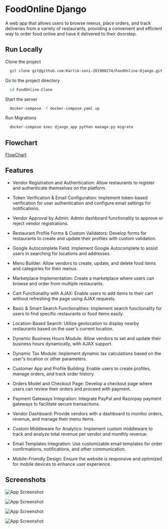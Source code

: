 
# FoodOnline Django

A web app that allows users to browse menus, place orders, and track deliveries from a variety of restaurants, providing a convenient and efficient way to order food online and have it delivered to their doorstep.

## Run Locally

Clone the project

```bash
  git clone git@github.com:Kartik-soni-201900274/FoodOnline-Django.git
```

Go to the project directory

```bash
  cd FoodOnline-Clone
```

Start the server

```bash
  docker-compose -f docker-compose.yaml up
```

Run Migrations
```bash
  docker-compose exec django_app python manage.py migrate
```


## Flowchart

[FlowChart](https://drive.google.com/file/d/1UXT5hveHD8wOniKZA0a9r_tResseTca9/view?pli=1)


## Features

- Vendor Registration and Authentication: Allow restaurants to register and authenticate themselves on the platform.

- Token Verification & Email Configuration: Implement token-based verification for user authentication and configure email settings for notifications.

- Vendor Approval by Admin: Admin dashboard functionality to approve or reject vendor registrations.

- Restaurant Profile Forms & Custom Validators: Develop forms for restaurants to create and update their profiles with custom validation.

- Google Autocomplete Field: Implement Google Autocomplete to assist users in searching for locations and addresses.

- Menu Builder: Allow vendors to create, update, and delete food items and categories for their menus.

- Marketplace Implementation: Create a marketplace where users can browse and order from multiple restaurants.

- Cart Functionality with AJAX: Enable users to add items to their cart without refreshing the page using AJAX requests.

- Basic & Smart Search Functionalities: Implement search functionality for users to find specific restaurants or food items easily.

- Location-Based Search: Utilize geolocation to display nearby restaurants based on the user's current location.

- Dynamic Business Hours Module: Allow vendors to set and update their business hours dynamically, with AJAX support.

- Dynamic Tax Module: Implement dynamic tax calculations based on the user's location or other parameters.

- Customer App and Profile Building: Enable users to create profiles, manage orders, and track order history.

- Orders Model and Checkout Page: Develop a checkout page where users can review their orders and proceed with payment.

- Payment Gateways Integration: Integrate PayPal and Razorpay payment gateways to facilitate secure transactions.

- Vendor Dashboard: Provide vendors with a dashboard to monitor orders, revenue, and manage their menu items.

- Custom Middleware for Analytics: Implement custom middleware to track and analyze total revenue per vendor and monthly revenue.

- Email Templates Integration: Use customizable email templates for order confirmations, notifications, and other communication.

- Mobile-Friendly Design: Ensure the website is responsive and optimized for mobile devices to enhance user experience.


## Screenshots

![App Screenshot](<img width="1440" alt="image" src="https://github.com/Kartik-soni-201900274/FoodOnline-Django/assets/91082323/579be862-00f9-4a30-9159-ee5385d30a62">
)

![App Screenshot]()

![App Screenshot]()

![App Screenshot]()
